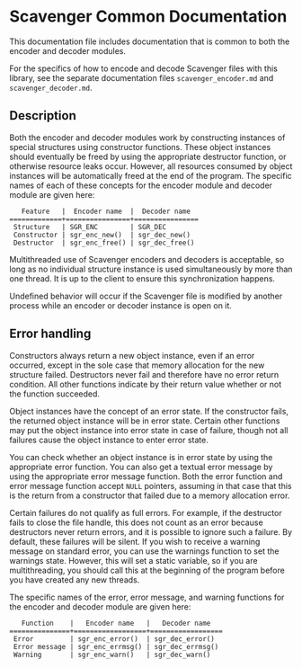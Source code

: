 # Scavenger Common Documentation

This documentation file includes documentation that is common to both the encoder and decoder modules.

For the specifics of how to encode and decode Scavenger files with this library, see the separate documentation files `scavenger_encoder.md` and `scavenger_decoder.md`.

## Description

Both the encoder and decoder modules work by constructing instances of special structures using constructor functions.  These object instances should eventually be freed by using the appropriate destructor function, or otherwise resource leaks occur.  However, all resources consumed by object instances will be automatically freed at the end of the program.  The specific names of each of these concepts for the encoder module and decoder module are given here:

       Feature   |  Encoder name  |  Decoder name
    =============+================+================
     Structure   | SGR_ENC        | SGR_DEC
     Constructor | sgr_enc_new()  | sgr_dec_new()
     Destructor  | sgr_enc_free() | sgr_dec_free()

Multithreaded use of Scavenger encoders and decoders is acceptable, so long as no individual structure instance is used simultaneously by more than one thread.  It is up to the client to ensure this synchronization happens.

Undefined behavior will occur if the Scavenger file is modified by another process while an encoder or decoder instance is open on it.

## Error handling

Constructors always return a new object instance, even if an error occurred, except in the sole case that memory allocation for the new structure failed.  Destructors never fail and therefore have no error return condition.  All other functions indicate by their return value whether or not the function succeeded.

Object instances have the concept of an error state.  If the constructor fails, the returned object instance will be in error state.  Certain other functions may put the object instance into error state in case of failure, though not all failures cause the object instance to enter error state.

You can check whether an object instance is in error state by using the appropriate error function.  You can also get a textual error message by using the appropriate error message function.  Both the error function and error message function accept `NULL` pointers, assuming in that case that this is the return from a constructor that failed due to a memory allocation error.

Certain failures do not qualify as full errors.  For example, if the destructor fails to close the file handle, this does not count as an error because destructors never return errors, and it is possible to ignore such a failure.  By default, these failures will be silent.  If you wish to receive a warning message on standard error, you can use the warnings function to set the warnings state.  However, this will set a static variable, so if you are multithreading, you should call this at the beginning of the program before you have created any new threads.

The specific names of the error, error message, and warning functions for the encoder and decoder module are given here:

       Function    |   Encoder name   |   Decoder name
    ===============+==================+==================
     Error         | sgr_enc_error()  | sgr_dec_error()
     Error message | sgr_enc_errmsg() | sgr_dec_errmsg()
     Warning       | sgr_enc_warn()   | sgr_dec_warn()

